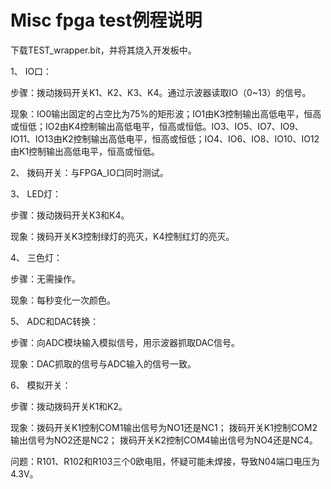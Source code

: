 # Misc fpga test例程说明

下载TEST_wrapper.bit，并将其烧入开发板中。

1、	IO口：

步骤：拨动拨码开关K1、K2、K3、K4。通过示波器读取IO（0~13）的信号。

现象：IO0输出固定的占空比为75%的矩形波；IO1由K3控制输出高低电平，恒高或恒低；IO2由K4控制输出高低电平，恒高或恒低。IO3、IO5、IO7、IO9、IO11、IO13由K2控制输出高低电平，恒高或恒低；IO4、IO6、IO8、IO10、IO12由K1控制输出高低电平，恒高或恒低。

2、	拨码开关：与FPGA_IO口同时测试。

3、	LED灯：

步骤：拨动拨码开关K3和K4。

现象：拨码开关K3控制绿灯的亮灭，K4控制红灯的亮灭。

4、	三色灯：

步骤：无需操作。

现象：每秒变化一次颜色。

5、	ADC和DAC转换：

步骤：向ADC模块输入模拟信号，用示波器抓取DAC信号。

现象：DAC抓取的信号与ADC输入的信号一致。

6、	模拟开关：

步骤：拨动拨码开关K1和K2。

现象：拨码开关K1控制COM1输出信号为NO1还是NC1；
      拨码开关K1控制COM2输出信号为NO2还是NC2；
      拨码开关K2控制COM4输出信号为NO4还是NC4。

问题：R101、R102和R103三个0欧电阻，怀疑可能未焊接，导致N04端口电压为4.3V。
